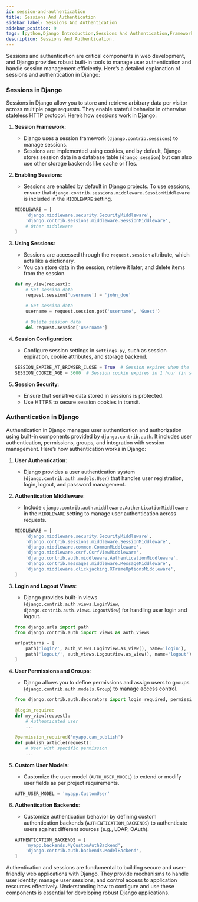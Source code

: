 ```yaml
---
id: session-and-authentication
title: Sessions And Authentication
sidebar_label: Sessions And Authentication
sidebar_position: 9
tags: [python,Django Introduction,Sessions And Authentication,Framework]
description: Sessions And Authentication.
---
```


Sessions and authentication are critical components in web development, and Django provides robust built-in tools to manage user authentication and handle session management efficiently. Here’s a detailed explanation of sessions and authentication in Django:

### Sessions in Django

Sessions in Django allow you to store and retrieve arbitrary data per visitor across multiple page requests. They enable stateful behavior in otherwise stateless HTTP protocol. Here’s how sessions work in Django:

1. **Session Framework**:
   - Django uses a session framework (`django.contrib.sessions`) to manage sessions.
   - Sessions are implemented using cookies, and by default, Django stores session data in a database table (`django_session`) but can also use other storage backends like cache or files.

2. **Enabling Sessions**:
   - Sessions are enabled by default in Django projects. To use sessions, ensure that `django.contrib.sessions.middleware.SessionMiddleware` is included in the `MIDDLEWARE` setting.

   ```python title="settings.py"
   MIDDLEWARE = [
       'django.middleware.security.SecurityMiddleware',
       'django.contrib.sessions.middleware.SessionMiddleware',
       # Other middleware
   ]
   ```

3. **Using Sessions**:
   - Sessions are accessed through the `request.session` attribute, which acts like a dictionary.
   - You can store data in the session, retrieve it later, and delete items from the session.

   ```python title="views.py"
   def my_view(request):
       # Set session data
       request.session['username'] = 'john_doe'

       # Get session data
       username = request.session.get('username', 'Guest')

       # Delete session data
       del request.session['username']
   ```

4. **Session Configuration**:
   - Configure session settings in `settings.py`, such as session expiration, cookie attributes, and storage backend.

   ```python title="settings.py"
   SESSION_EXPIRE_AT_BROWSER_CLOSE = True  # Session expires when the browser is closed
   SESSION_COOKIE_AGE = 3600  # Session cookie expires in 1 hour (in seconds)
   ```

5. **Session Security**:
   - Ensure that sensitive data stored in sessions is protected.
   - Use HTTPS to secure session cookies in transit.

### Authentication in Django

Authentication in Django manages user authentication and authorization using built-in components provided by `django.contrib.auth`. It includes user authentication, permissions, groups, and integration with session management. Here’s how authentication works in Django:

1. **User Authentication**:
   - Django provides a user authentication system (`django.contrib.auth.models.User`) that handles user registration, login, logout, and password management.

2. **Authentication Middleware**:
   - Include `django.contrib.auth.middleware.AuthenticationMiddleware` in the `MIDDLEWARE` setting to manage user authentication across requests.

   ```python title="settings.py"
   MIDDLEWARE = [
       'django.middleware.security.SecurityMiddleware',
       'django.contrib.sessions.middleware.SessionMiddleware',
       'django.middleware.common.CommonMiddleware',
       'django.middleware.csrf.CsrfViewMiddleware',
       'django.contrib.auth.middleware.AuthenticationMiddleware',
       'django.contrib.messages.middleware.MessageMiddleware',
       'django.middleware.clickjacking.XFrameOptionsMiddleware',
   ]
   ```

3. **Login and Logout Views**:
   - Django provides built-in views (`django.contrib.auth.views.LoginView`, `django.contrib.auth.views.LogoutView`) for handling user login and logout.

   ```python title="urls.py"
   from django.urls import path
   from django.contrib.auth import views as auth_views

   urlpatterns = [
       path('login/', auth_views.LoginView.as_view(), name='login'),
       path('logout/', auth_views.LogoutView.as_view(), name='logout'),
   ]
   ```

4. **User Permissions and Groups**:
   - Django allows you to define permissions and assign users to groups (`django.contrib.auth.models.Group`) to manage access control.

   ```python title="views.py"
   from django.contrib.auth.decorators import login_required, permission_required

   @login_required
   def my_view(request):
       # Authenticated user
       ...

   @permission_required('myapp.can_publish')
   def publish_article(request):
       # User with specific permission
       ...
   ```

5. **Custom User Models**:
   - Customize the user model (`AUTH_USER_MODEL`) to extend or modify user fields as per project requirements.

   ```python title="settings.py"
   AUTH_USER_MODEL = 'myapp.CustomUser'
   ```

6. **Authentication Backends**:
   - Customize authentication behavior by defining custom authentication backends (`AUTHENTICATION_BACKENDS`) to authenticate users against different sources (e.g., LDAP, OAuth).

   ```python title="settings.py"
   AUTHENTICATION_BACKENDS = [
       'myapp.backends.MyCustomAuthBackend',
       'django.contrib.auth.backends.ModelBackend',
   ]
   ```

Authentication and sessions are fundamental to building secure and user-friendly web applications with Django. They provide mechanisms to handle user identity, manage user sessions, and control access to application resources effectively. Understanding how to configure and use these components is essential for developing robust Django applications.
